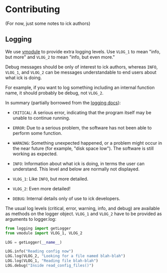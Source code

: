 # Contributing

(For now, just some notes to ick authors)

## Logging

We use [vmodule] to provide extra logging levels.  Use `VLOG_1` to mean "info,
but more" and `VLOG_2` to mean "info, but even more."

Debug messages should be only of interest to ick authors, whereas `INFO`,
`VLOG_1`, and `VLOG_2` can be messages understandable to end users about what
ick is doing.

For example, if you want to log something including an internal function name,
it should probably be debug, not `VLOG_2`.

In summary (partially borrowed from the [logging docs][log levels]):

- `CRITICAL`: A serious error, indicating that the program itself may be unable
  to continue running.

- `ERROR`: Due to a serious problem, the software has not been able to perform
  some function.

- `WARNING`: Something unexpected happened, or a problem might occur in the
  near future (for example, "disk space low"). The software is still working as
  expected.

- `INFO`: Information about what ick is doing, in terms the user can
  understand.  This level and below are normally not displayed.

- `VLOG_1`: Like `INFO`, but more detailed.

- `VLOG_2`: Even more detailed!

- `DEBUG`: Internal details only of use to ick developers.

The usual log levels (critical, error, warning, info, and debug) are available
as methods on the logger object.  `VLOG_1` and `VLOG_2` have to be provided as
arguments to logger.log:

```python
from logging import getLogger
from vmodule import VLOG_1, VLOG_2

LOG = getLogger(__name__)

LOG.info("Reading config now")
LOG.log(VLOG_2, "Looking for a file named blah-blah")
LOG.log(VLOG_1, "Reading file blah-blah")
LOG.debug("Inside read_config_files()")
```


[vmodule]: https://pypi.org/project/vmodule/
[log levels]: https://docs.python.org/3/library/logging.html#logging-levels
